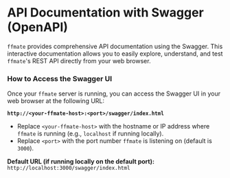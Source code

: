 # API Documentation with Swagger (OpenAPI)

`ffmate` provides comprehensive API documentation using the Swagger. This interactive documentation allows you to easily explore, understand, and test `ffmate`'s REST API directly from your web browser.

### How to Access the Swagger UI

Once your `ffmate` server is running, you can access the Swagger UI in your web browser at the following URL:

**`http://<your-ffmate-host>:<port>/swagger/index.html`**

*   Replace `<your-ffmate-host>` with the hostname or IP address where `ffmate` is running (e.g., `localhost` if running locally).
*   Replace `<port>` with the port number `ffmate` is listening on (default is `3000`).

**Default URL (if running locally on the default port):**
`http://localhost:3000/swagger/index.html`